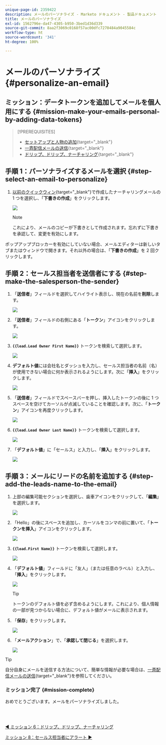 ```yaml
---
unique-page-id: 2359422
description: メールのパーソナライズ - Marketo ドキュメント - 製品ドキュメント
title: メールのパーソナライズ
exl-id: 1562796e-da47-4305-b950-3bed1d36d339
source-git-commit: 8aa2f3069c0168f57ac00dfc7270484a9045584c
workflow-type: ht
source-wordcount: '341'
ht-degree: 100%

---
```


# メールのパーソナライズ {#personalize-an-email}

## ミッション：データトークンを追加してメールを個人用にする {#mission-make-your-emails-personal-by-adding-data-tokens}

>[!PREREQUISITES]
>
>* [セットアップと人物の追加](/help/marketo/getting-started/quick-wins/get-set-up-and-add-a-person.md){target=&quot;_blank&quot;}
>* [一斉配信メールの送信](/help/marketo/getting-started/quick-wins/send-an-email.md){target=&quot;_blank&quot;}
>* [ドリップ、ドリップ、ナーチャリング](/help/marketo/getting-started/quick-wins/drip-drip-nurture.md){target=&quot;_blank&quot;}


## 手順 1：パーソナライズするメールを選択 {#step-select-an-email-to-personalize}

1. [以前のクイックウィン](/help/marketo/getting-started/quick-wins/drip-drip-nurture.md){target=&quot;_blank&quot;}で作成したナーチャリングメールの 1 つを選択し、「**下書きの作成**」をクリックします。

   ![](assets/personalize-an-email-1.png)

   >[!NOTE]
   >
   >これにより、メールのコピーが下書きとして作成されます。忘れずに下書きを承認して、変更を有効にします。

ポップアップブロッカーを有効にしていない場合、メールエディターは新しいタブまたはウィンドウで開きます。それ以外の場合は、「**下書きの作成**」を 2 回クリックします。

## 手順 2：セールス担当者を送信者にする {#step-make-the-salesperson-the-sender}

1. 「**送信者**」フィールドを選択してハイライト表示し、現在の名前を&#x200B;**削除**&#x200B;します。

   ![](assets/personalize-an-email-2.png)

1. 「**送信者**」フィールドの右側にある「**トークン**」アイコンをクリックします。

   ![](assets/personalize-an-email-3.png)

1. **`{{lead.Lead Owner First Name}}`** トークンを検索して選択します。

   ![](assets/personalize-an-email-4.png)

1. **デフォルト値**&#x200B;には会社名とダッシュを入力し、セールス担当者の名前（名）が使用できない場合に何か表示されるようにします。次に「**挿入**」をクリックします。

   ![](assets/personalize-an-email-5.png)

1. 「**送信者**」フィールドでスペースバーを押し、挿入したトークンの後に 1 つスペースを空けてカーソルが点滅していることを確認します。次に、「**トークン**」アイコンを再度クリックします。

   ![](assets/personalize-an-email-6.png)

1. **`{{lead.Lead Owner Last Name}}`** トークンを検索して選択します。

   ![](assets/personalize-an-email-7.png)

1. 「**デフォルト値**」に「セールス」と入力し、「**挿入**」をクリックします。

   ![](assets/personalize-an-email-8.png)

## 手順 3：メールにリードの名前を追加する {#step-add-the-leads-name-to-the-email}

1. 上部の編集可能セクションを選択し、歯車アイコンをクリックして、「**編集**」を選択します。

   ![](assets/personalize-an-email-9.png)

1. 「Hello」の後にスペースを追加し、カーソルをコンマの前に置いて、「**トークンを挿入**」アイコンをクリックします。

   ![](assets/personalize-an-email-10.png)

1. **`{{lead.First Name}}`** トークンを検索して選択します。

   ![](assets/personalize-an-email-11.png)

1. 「**デフォルト値**」フィールドに「友人」（または任意のラベル）と入力し、「**挿入**」をクリックします。

   ![](assets/personalize-an-email-12.png)

   >[!TIP]
   >
   >トークンのデフォルト値を必ず含めるようにします。これにより、個人情報の一部が見つからない場合に、デフォルト値がメールに表示されます。

1. 「**保存**」をクリックします。

   ![](assets/personalize-an-email-13.png)

1. 「**メールアクション**」で、「**承認して閉じる**」を選択します。

   ![](assets/personalize-an-email-14.png)

>[!TIP]
>
>自分自身にメールを送信する方法について、簡単な情報が必要な場合は、[一斉配信メールの送信](/help/marketo/getting-started/quick-wins/send-an-email.md){target=&quot;_blank&quot;}を参照してください。

### ミッション完了 {#mission-complete}

おめでとうございます。メールをパーソナライズしました。

<br> 

[◄ ミッション 6：ドリップ、ドリップ、ナーチャリング](/help/marketo/getting-started/quick-wins/drip-drip-nurture.md)

[ミッション 8：セールス担当者にアラート ►](/help/marketo/getting-started/quick-wins/alert-the-sales-rep.md)

